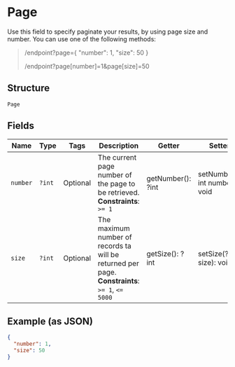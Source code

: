 
# Page

Use this field to specify paginate your results, by using page size and number. You can use one of the following methods:

> /endpoint?page={ "number": 1, "size": 50 }
> 
> /endpoint?page[number]=1&page[size]=50

## Structure

`Page`

## Fields

| Name | Type | Tags | Description | Getter | Setter |
|  --- | --- | --- | --- | --- | --- |
| `number` | `?int` | Optional | The current page number of the page to be retrieved.<br>**Constraints**: `>= 1` | getNumber(): ?int | setNumber(?int number): void |
| `size` | `?int` | Optional | The maximum number of records ta will be returned per page.<br>**Constraints**: `>= 1`, `<= 5000` | getSize(): ?int | setSize(?int size): void |

## Example (as JSON)

```json
{
  "number": 1,
  "size": 50
}
```

